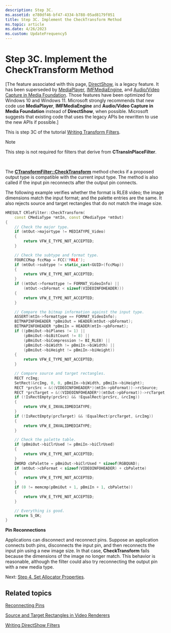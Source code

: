 ```yaml
---
description: Step 3C.
ms.assetid: e780df46-bf47-4334-b788-05ad8179f051
title: Step 3C. Implement the CheckTransform Method
ms.topic: article
ms.date: 4/26/2023
ms.custom: UpdateFrequency5
---
```


# Step 3C. Implement the CheckTransform Method

\[The feature associated with this page, [DirectShow](/windows/win32/directshow/directshow), is a legacy feature. It has been superseded by [MediaPlayer](/uwp/api/Windows.Media.Playback.MediaPlayer), [IMFMediaEngine](/windows/win32/api/mfmediaengine/nn-mfmediaengine-imfmediaengine), and [Audio/Video Capture in Media Foundation](/windows/win32/medfound/audio-video-capture-in-media-foundation). Those features have been optimized for Windows 10 and Windows 11. Microsoft strongly recommends that new code use **MediaPlayer**, **IMFMediaEngine** and **Audio/Video Capture in Media Foundation** instead of **DirectShow**, when possible. Microsoft suggests that existing code that uses the legacy APIs be rewritten to use the new APIs if possible.\]

This is step 3C of the tutorial [Writing Transform Filters](writing-transform-filters.md).

> [!Note]  
> This step is not required for filters that derive from **CTransInPlaceFilter**.

 

The [**CTransformFilter::CheckTransform**](ctransformfilter-checktransform.md) method checks if a proposed output type is compatible with the current input type. The method is also called if the input pin reconnects after the output pin connects.

The following example verifies whether the format is RLE8 video; the image dimensions match the input format; and the palette entries are the same. It also rejects source and target rectangles that do not match the image size.


```C++
HRESULT CRleFilter::CheckTransform(
    const CMediaType *mtIn, const CMediaType *mtOut)
{
    // Check the major type.
    if (mtOut->majortype != MEDIATYPE_Video)
    {
        return VFW_E_TYPE_NOT_ACCEPTED;
    }

    // Check the subtype and format type.
    FOURCCMap fccMap = FCC('MRLE'); 
    if (mtOut->subtype != static_cast<GUID>(fccMap))
    {
        return VFW_E_TYPE_NOT_ACCEPTED;
    }
    if ((mtOut->formattype != FORMAT_VideoInfo) || 
        (mtOut->cbFormat < sizeof(VIDEOINFOHEADER)))
    {
        return VFW_E_TYPE_NOT_ACCEPTED;
    }

    // Compare the bitmap information against the input type.
    ASSERT(mtIn->formattype == FORMAT_VideoInfo);
    BITMAPINFOHEADER *pBmiOut = HEADER(mtOut->pbFormat);
    BITMAPINFOHEADER *pBmiIn = HEADER(mtIn->pbFormat);
    if ((pBmiOut->biPlanes != 1) ||
        (pBmiOut->biBitCount != 8) ||
        (pBmiOut->biCompression != BI_RLE8) ||
        (pBmiOut->biWidth != pBmiIn->biWidth) ||
        (pBmiOut->biHeight != pBmiIn->biHeight))
    {
        return VFW_E_TYPE_NOT_ACCEPTED;
    }

    // Compare source and target rectangles.
    RECT rcImg;
    SetRect(&rcImg, 0, 0, pBmiIn->biWidth, pBmiIn->biHeight);
    RECT *prcSrc = &((VIDEOINFOHEADER*)(mtIn->pbFormat))->rcSource;
    RECT *prcTarget = &((VIDEOINFOHEADER*)(mtOut->pbFormat))->rcTarget;
    if (!IsRectEmpty(prcSrc) && !EqualRect(prcSrc, &rcImg))
    {
        return VFW_E_INVALIDMEDIATYPE;
    }
    if (!IsRectEmpty(prcTarget) && !EqualRect(prcTarget, &rcImg))
    {
        return VFW_E_INVALIDMEDIATYPE;
    }

    // Check the palette table.
    if (pBmiOut->biClrUsed != pBmiIn->biClrUsed)
    {
        return VFW_E_TYPE_NOT_ACCEPTED;
    }
    DWORD cbPalette = pBmiOut->biClrUsed * sizeof(RGBQUAD);
    if (mtOut->cbFormat < sizeof(VIDEOINFOHEADER) + cbPalette)
    {
        return VFW_E_TYPE_NOT_ACCEPTED;
    }
    if (0 != memcmp(pBmiOut + 1, pBmiIn + 1, cbPalette))
    {
        return VFW_E_TYPE_NOT_ACCEPTED;
    }

    // Everything is good.
    return S_OK;
}
```



**Pin Reconnections**

Applications can disconnect and reconnect pins. Suppose an application connects both pins, disconnects the input pin, and then reconnects the input pin using a new image size. In that case, **CheckTransform** fails because the dimensions of the image no longer match. This behavior is reasonable, although the filter could also try reconnecting the output pin with a new media type.

Next: [Step 4. Set Allocator Properties](step-4--set-allocator-properties.md).

## Related topics

<dl> <dt>

[Reconnecting Pins](reconnecting-pins.md)
</dt> <dt>

[Source and Target Rectangles in Video Renderers](source-and-target-rectangles-in-video-renderers.md)
</dt> <dt>

[Writing DirectShow Filters](writing-directshow-filters.md)
</dt> </dl>

 

 



